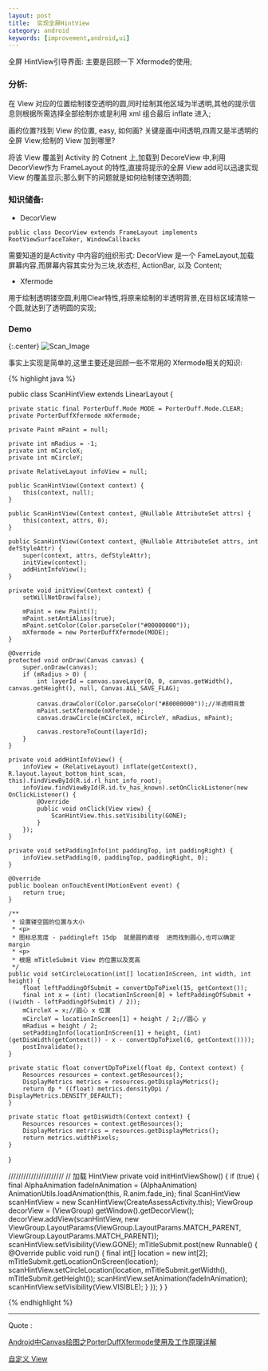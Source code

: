 ```yaml
---
layout: post
title:  实现全屏HintView
category: android
keywords: [improvement,android,ui]
---
```


全屏 HintView引导界面: 主要是回顾一下 Xfermode的使用;

### 分析:

在 View 对应的位置绘制镂空透明的圆,同时绘制其他区域为半透明,其他的提示信息则根据所需选择全部绘制亦或是利用 xml 组合最后 inflate 进入;

画的位置?找到 View 的位置, easy, 如何画? 关键是画中间透明,四周又是半透明的全屏 View;绘制的 View 加到哪里?

将该 View 覆盖到 Activity 的 Cotnent 上,加载到 DecoreView 中,利用 DecorView作为 FrameLayout 的特性,直接将提示的全屏 View add可以迅速实现 View 的覆盖显示;那么剩下的问题就是如何绘制镂空透明圆;


### 知识储备:  

* DecorView 

`public class DecorView extends FrameLayout implements RootViewSurfaceTaker, WindowCallbacks`

需要知道的是Activity 中内容的组织形式: DecorView 是一个 FameLayout,加载屏幕内容,而屏幕内容其实分为三块,状态栏, ActionBar, 以及 Content;

* Xfermode

用于绘制透明镂空圆,利用Clear特性,将原来绘制的半透明背景,在目标区域清除一个圆,就达到了透明圆的实现;


### Demo 

{:.center}
![Scan_Image](http://7xqncp.com1.z0.glb.clouddn.com/assets/img/20170924/scan_hint_view.png "DemoView")

事实上实现是简单的,这里主要还是回顾一些不常用的 Xfermode相关的知识:

{% highlight java %}

public class ScanHintView extends LinearLayout {

    private static final PorterDuff.Mode MODE = PorterDuff.Mode.CLEAR;
    private PorterDuffXfermode mXfermode;

    private Paint mPaint = null;

    private int mRadius = -1;
    private int mCircleX;
    private int mCircleY;

    private RelativeLayout infoView = null;

    public ScanHintView(Context context) {
        this(context, null);
    }

    public ScanHintView(Context context, @Nullable AttributeSet attrs) {
        this(context, attrs, 0);
    }

    public ScanHintView(Context context, @Nullable AttributeSet attrs, int defStyleAttr) {
        super(context, attrs, defStyleAttr);
        initView(context);
        addHintInfoView();
    }

    private void initView(Context context) {
        setWillNotDraw(false);

        mPaint = new Paint();
        mPaint.setAntiAlias(true);
        mPaint.setColor(Color.parseColor("#00000000"));
        mXfermode = new PorterDuffXfermode(MODE);
    }

    @Override
    protected void onDraw(Canvas canvas) {
        super.onDraw(canvas);
        if (mRadius > 0) {
            int layerId = canvas.saveLayer(0, 0, canvas.getWidth(), canvas.getHeight(), null, Canvas.ALL_SAVE_FLAG);

            canvas.drawColor(Color.parseColor("#80000000"));//半透明背景
            mPaint.setXfermode(mXfermode);
            canvas.drawCircle(mCircleX, mCircleY, mRadius, mPaint);

            canvas.restoreToCount(layerId);
        }
    }

    private void addHintInfoView() {
        infoView = (RelativeLayout) inflate(getContext(), R.layout.layout_bottom_hint_scan, this).findViewById(R.id.rl_hint_info_root);
        infoView.findViewById(R.id.tv_has_known).setOnClickListener(new OnClickListener() {
            @Override
            public void onClick(View view) {
                ScanHintView.this.setVisibility(GONE);
            }
        });
    }

    private void setPaddingInfo(int paddingTop, int paddingRight) {
        infoView.setPadding(0, paddingTop, paddingRight, 0);
    }

    @Override
    public boolean onTouchEvent(MotionEvent event) {
        return true;
    }

    /**
     * 设置镂空圆的位置与大小
     * <p>
     * 图标总宽度 - paddingleft 15dp  就是圆的直径  进而找到圆心,也可以确定 margin
     * <p>
     * 根据 mTitleSubmit View 的位置以及宽高
     */
    public void setCircleLocation(int[] locationInScreen, int width, int height) {
        float leftPaddingOfSubmit = convertDpToPixel(15, getContext());
        final int x = (int) (locationInScreen[0] + leftPaddingOfSubmit + ((width - leftPaddingOfSubmit) / 2));
        mCircleX = x;//圆心 x 位置
        mCircleY = locationInScreen[1] + height / 2;//圆心 y
        mRadius = height / 2;
        setPaddingInfo(locationInScreen[1] + height, (int) (getDisWidth(getContext()) - x - convertDpToPixel(6, getContext())));
        postInvalidate();
    }

    private static float convertDpToPixel(float dp, Context context) {
        Resources resources = context.getResources();
        DisplayMetrics metrics = resources.getDisplayMetrics();
        return dp * ((float) metrics.densityDpi / DisplayMetrics.DENSITY_DEFAULT);
    }

    private static float getDisWidth(Context context) {
        Resources resources = context.getResources();
        DisplayMetrics metrics = resources.getDisplayMetrics();
        return metrics.widthPixels;
    }
}

//////////////////////
// 加载 HintView 
private void initHintViewShow() {
    if (true) {
        final AlphaAnimation fadeInAnimation = (AlphaAnimation) AnimationUtils.loadAnimation(this, R.anim.fade_in);
        final ScanHintView scanHintView = new ScanHintView(CreateAssessActivity.this);
        ViewGroup decorView = (ViewGroup) getWindow().getDecorView();
        decorView.addView(scanHintView, new ViewGroup.LayoutParams(ViewGroup.LayoutParams.MATCH_PARENT, ViewGroup.LayoutParams.MATCH_PARENT));
        scanHintView.setVisibility(View.GONE);
        mTitleSubmit.post(new Runnable() {
            @Override
            public void run() {
                final int[] location = new int[2];
                mTitleSubmit.getLocationOnScreen(location);
                scanHintView.setCircleLocation(location, mTitleSubmit.getWidth(), mTitleSubmit.getHeight());
                scanHintView.setAnimation(fadeInAnimation);
                scanHintView.setVisibility(View.VISIBLE);
            }
        });
    }
}


{% endhighlight %}


---

Quote :

[Android中Canvas绘图之PorterDuffXfermode使用及工作原理详解](http://blog.csdn.net/iispring/article/details/50472485)

[自定义 View](http://blog.csdn.net/aigestudio/article/details/41316141)
